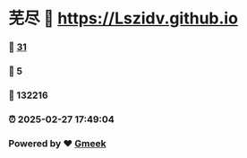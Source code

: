 # 芜尽 :link: https://Lszidv.github.io 
### :page_facing_up: [31](https://Lszidv.github.io/tag.html) 
### :speech_balloon: 5 
### :hibiscus: 132216 
### :alarm_clock: 2025-02-27 17:49:04 
### Powered by :heart: [Gmeek](https://github.com/Meekdai/Gmeek)
